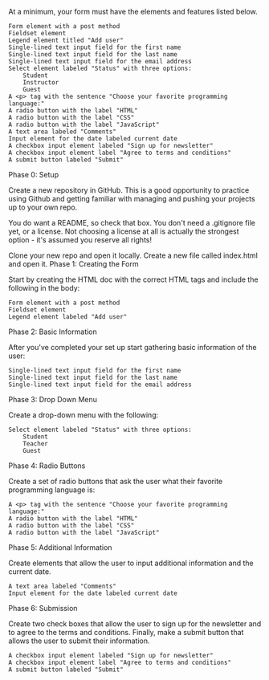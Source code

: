 At a minimum, your form must have the elements and features listed below.

    Form element with a post method
    Fieldset element
    Legend element titled "Add user"
    Single-lined text input field for the first name
    Single-lined text input field for the last name
    Single-lined text input field for the email address
    Select element labeled "Status" with three options:
        Student
        Instructor
        Guest
    A <p> tag with the sentence "Choose your favorite programming language:"
    A radio button with the label "HTML"
    A radio button with the label "CSS"
    A radio button with the label "JavaScript"
    A text area labeled "Comments"
    Input element for the date labeled current date
    A checkbox input element labeled "Sign up for newsletter"
    A checkbox input element label "Agree to terms and conditions"
    A submit button labeled "Submit"

Phase 0: Setup

Create a new repository in GitHub. This is a good opportunity to practice using Github and getting familiar with managing and pushing your projects up to your own repo.

You do want a README, so check that box. You don't need a .gitignore file yet, or a license. Not choosing a license at all is actually the strongest option - it's assumed you reserve all rights!

Clone your new repo and open it locally. Create a new file called index.html and open it.
Phase 1: Creating the Form

Start by creating the HTML doc with the correct HTML tags and include the following in the body:

    Form element with a post method
    Fieldset element
    Legend element labeled "Add user"

Phase 2: Basic Information

After you've completed your set up start gathering basic information of the user:

    Single-lined text input field for the first name
    Single-lined text input field for the last name
    Single-lined text input field for the email address

Phase 3: Drop Down Menu

Create a drop-down menu with the following:

    Select element labeled "Status" with three options:
        Student
        Teacher
        Guest

Phase 4: Radio Buttons

Create a set of radio buttons that ask the user what their favorite programming language is:

    A <p> tag with the sentence "Choose your favorite programming language:"
    A radio button with the label "HTML"
    A radio button with the label "CSS"
    A radio button with the label "JavaScript"

Phase 5: Additional Information

Create elements that allow the user to input additional information and the current date.

    A text area labeled "Comments"
    Input element for the date labeled current date

Phase 6: Submission

Create two check boxes that allow the user to sign up for the newsletter and to agree to the terms and conditions. Finally, make a submit button that allows the user to submit their information.

    A checkbox input element labeled "Sign up for newsletter"
    A checkbox input element label "Agree to terms and conditions"
    A submit button labeled "Submit"

